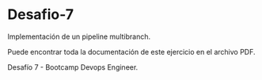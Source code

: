 # Desafio-7

Implementación de un pipeline multibranch.

Puede encontrar toda la documentación de este ejercicio en el archivo PDF.

Desafío 7 - Bootcamp Devops Engineer.





